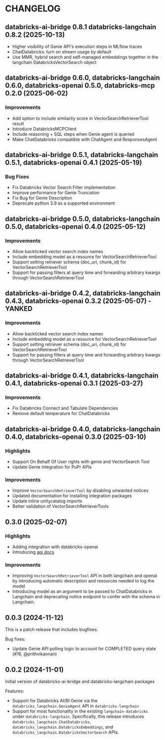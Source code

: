 # CHANGELOG

## databricks-ai-bridge 0.8.1 databricks-langchain 0.8.2 (2025-10-13)
- Higher visibility of Genie API's execution steps in MLflow traces
- ChatDatabricks: turn on stream usage by default
- Use MMR, hybrid search and self-managed embeddings together in the langchain DatabricksVectorSearch object


## databricks-ai-bridge 0.6.0, databricks-langchain 0.6.0, databricks-openai 0.5.0, databricks-mcp 0.2.0 (2025-06-02)

### Improvements
- Add option to include similarity score in VectorSearchRetrieverTool result
- Introduce DatabricksMCPClient
- Include reasoning + SQL steps when Genie agent is queried
- Make ChatDatabricks compatible with ChatAgent and ResponsesAgent

## databricks-ai-bridge 0.5.1, databricks-langchain 0.5.1, databricks-openai 0.4.1 (2025-05-19)

### Bug Fixes
- Fix Databricks Vector Search Filter implementation
- Improve performance for Genie Truncation
- Fix Bug for Genie Description
- Deprecate python 3.9 as a supported environment

## databricks-ai-bridge 0.5.0, databricks-langchain 0.5.0, databricks-openai 0.4.0 (2025-05-12)

### Improvements
- Allow backticked vector search index names
- Include embedding model as a resource for VectorSearchRetrieverTool
- Support setting retriever schema (doc_uri, chunk_id) for VectorSearchRetrieverTool
- Support for passing filters at query time and forwarding arbitrary kwargs through VectorSearchRetrieverTool

## databricks-ai-bridge 0.4.2, databricks-langchain 0.4.3, databricks-openai 0.3.2 (2025-05-07) - YANKED

### Improvements
- Allow backticked vector search index names
- Include embedding model as a resource for VectorSearchRetrieverTool
- Support setting retriever schema (doc_uri, chunk_id) for VectorSearchRetrieverTool
- Support for passing filters at query time and forwarding arbitrary kwargs through VectorSearchRetrieverTool

## databricks-ai-bridge 0.4.1, databricks-langchain 0.4.1, databricks-openai 0.3.1 (2025-03-27)

### Improvements
- Fix Databricks Connect and Tabulate Dependencies
- Remove default temperature for ChatDatabricks

## databricks-ai-bridge 0.4.0, databricks-langchain 0.4.0, databricks-openai 0.3.0 (2025-03-10)

### Highlights
- Support On Behalf Of User rights with genie and VectorSearch Tool
- Update Genie Integration for PuPr APIs

### Improvements
- Improve `VectorSearchRetrieverTool` by disabling unwanted notices
- Updated documentation for installing integration packages
- Update inline unitycatalog imports
- Better validation of VectorSearchRetrieverTools

## 0.3.0 (2025-02-07)

### Highlights
- Adding integration with databricks-openai
- Introducing [api docs](https://api-docs.databricks.com/python/databricks-ai-bridge/index.html)

### Improvements
- Improving `VectorSearchRetrieverTool` API in both langchain and openai by introducing automatic description and resources needed to log the model
- Introducing model as an argument to be passed to ChatDatabricks in Langchain and deprecating notice endpoint to confer with the schema in Langchain.


## 0.0.3 (2024-11-12)
This is a patch release that includes bugfixes.

Bug fixes:

- Update Genie API polling logic to account for COMPLETED query state (#16, @prithvikannan)


## 0.0.2 (2024-11-01)
Initial version of databricks-ai-bridge and databricks-langchain packages

Features:

- Support for Databricks AI/BI Genie via the `databricks_langchain.GenieAgent` API in `databricks-langchain`
- Support for most functionality in the existing `langchain-databricks` under `databricks-langchain`. Specifically, this 
  release introduces `databricks_langchain.ChatDatabricks`, `databricks_langchain.DatabricksEmbeddings`, and
  `databricks_langchain.DatabricksVectorSearch` APIs. 
